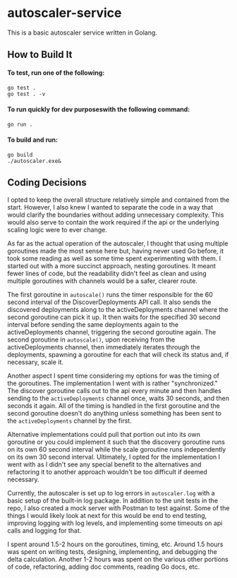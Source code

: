 # autoscaler-service
This is a basic autoscaler service written in Golang.

## How to Build It
#### To test, run one of the following:
```
go test .
go test . -v
```

#### To run quickly for dev purposeswith the following command:
```
go run .
```

#### To build and run:
```
go build
./autoscaler.exe&
```

## Coding Decisions
I opted to keep the overall structure relatively simple and contained from the start. However, I also knew I wanted to separate the code in a way that would clarify the boundaries without adding unnecessary complexity. This would also serve to contain the work required if the api or the underlying scaling logic were to ever change.

As far as the actual operation of the autoscaler, I thought that using multiple goroutines made the most sense here but, having never used Go before, it took some reading as well as some time spent experimenting with them. I started out with a more succinct approach, nesting goroutines. It meant fewer lines of code, but the readability didn't feel as clean and using multiple goroutines with channels would be a safer, clearer route.

The first goroutine in ```autoscale()``` runs the timer responsible for the 60 second interval of the DiscoverDeployments API call. It also sends the discovered deployments along to the activeDeployments channel where the second goroutine can pick it up. It then waits for the specified 30 second interval before sending the same deployments again to the activeDeployments channel, triggering the second goroutine again. The second goroutine in ```autoscale()```, upon receiving from the activeDeployments channel,  then immediately iterates through the deployments, spawning a goroutine for each that will check its status and, if necessary, scale it.

Another aspect I spent time considering my options for was the timing of the goroutines. The implementation I went with is rather "synchronized." The discover goroutine calls out to the api every minute and then handles sending to the ```activeDeployments``` channel once, waits 30 seconds, and then seconds it again. All of the timing is handled in the first goroutine and the second goroutine doesn't do anything unless something has been sent to the ```activeDeployments``` channel by the first.

Alternative implementations could pull that portion out into its own goroutine or you could implement it such that the discovery goroutine runs on its own 60 second interval while the scale goroutine runs independently on its own 30 second interval. Ultimately, I opted for the implementation I went with as I didn't see any special benefit to the alternatives and refactoring it to another approach wouldn't be too difficult if deemed necessary.

Currently, the autoscaler is set up to log errors in ```autoscaler.log``` with a basic setup of the built-in log package. In addition to the unit tests in the repo, I also created a mock server with Postman to test against. Some of the things I would likely look at next for this would be end to end testing, improving logging with log levels, and implementing some timeouts on api calls and logging for that.

I spent around 1.5-2 hours on the goroutines, timing, etc. Around 1.5 hours was spent on writing tests, designing, implementing, and debugging the delta calculation. Another 1-2 hours was spent on the various other portions of code, refactoring, adding doc comments, reading Go docs, etc.